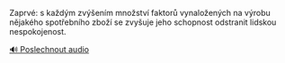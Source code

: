
Zaprvé: s každým zvýšením množství faktorů vynaložených na výrobu nějakého spotřebního zboží se zvyšuje jeho schopnost odstranit lidskou nespokojenost.

[🔊 Poslechnout audio](/data/7-paragraphs/audio/chapter_62/para_012-Zaprv-s-kadm-zvenm-mnostv-faktor-vynalo.mp3)
